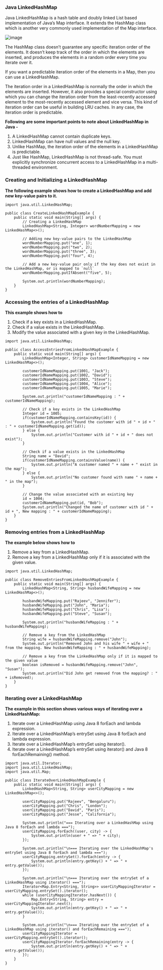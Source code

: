 ### Java LinkedHashMap

Java LinkedHashMap is a hash table and doubly linked List based implementation of Java’s Map interface. 
It extends the HashMap class which is another very commonly used implementation of the Map interface.

![image](https://github.com/user-attachments/assets/ce2aa3ca-915a-402b-a433-756cc9900889)

The HashMap class doesn’t guarantee any specific iteration order of the elements. It doesn’t keep track of the order in which the elements are inserted, and produces the elements in a random order every time you iterate over it.

If you want a predictable iteration order of the elements in a Map, then you can use a LinkedHashMap.

The iteration order in a LinkedHashMap is normally the order in which the elements are inserted. However, it also provides a special constructor using which you can change the iteration order from the least-recently accessed element to the most-recently accessed element and vice versa. This kind of iteration order can be useful in building LRU caches. In any case, the iteration order is predictable.

**Following are some important points to note about LinkedHashMap in Java -**
1. A LinkedHashMap cannot contain duplicate keys.
2. LinkedHashMap can have null values and the null key.
3. Unlike HashMap, the iteration order of the elements in a LinkedHashMap is predictable.
4. Just like HashMap, LinkedHashMap is not thread-safe. You must explicitly synchronize concurrent access to a LinkedHashMap in a multi-threaded environment.

### Creating and Initializing a LinkedHashMap

**The following example shows how to create a LinkedHashMap and add new key-value pairs to it.**

```
import java.util.LinkedHashMap;

public class CreateLinkedHashMapExample {
    public static void main(String[] args) {
        // Creating a LinkedHashMap
        LinkedHashMap<String, Integer> wordNumberMapping = new LinkedHashMap<>();

        // Adding new key-value pairs to the LinkedHashMap
        wordNumberMapping.put("one", 1);
        wordNumberMapping.put("two", 2);
        wordNumberMapping.put("three", 3);
        wordNumberMapping.put("four", 4);

        // Add a new key-value pair only if the key does not exist in the LinkedHashMap, or is mapped to `null`
        wordNumberMapping.putIfAbsent("five", 5);

        System.out.println(wordNumberMapping);
    }
}
```

### Accessing the entries of a LinkedHashMap

**This example shows how to**
1. Check if a key exists in a LinkedHashMap.
2. Check if a value exists in the LinkedHashMap.
3. Modify the value associated with a given key in the LinkedHashMap.

```
import java.util.LinkedHashMap;

public class AccessEntriesFromLinkedHashMapExample {
    public static void main(String[] args) {
        LinkedHashMap<Integer, String> customerIdNameMapping = new LinkedHashMap<>();

        customerIdNameMapping.put(1001, "Jack");
        customerIdNameMapping.put(1002, "David");
        customerIdNameMapping.put(1003, "Steve");
        customerIdNameMapping.put(1004, "Alice");
        customerIdNameMapping.put(1005, "Marie");

        System.out.println("customerIdNameMapping : " + customerIdNameMapping);

        // Check if a key exists in the LinkedHashMap
        Integer id = 1005;
        if(customerIdNameMapping.containsKey(id)) {
            System.out.println("Found the customer with id " + id + " : " + customerIdNameMapping.get(id));
        } else {
            System.out.println("Customer with id " + id + " does not exist");
        }

        // Check if a value exists in the LinkedHashMap
        String name = "David";
        if(customerIdNameMapping.containsValue(name)) {
            System.out.println("A customer named " + name + " exist in the map");
        } else {
            System.out.println("No customer found with name " + name + " in the map");
        }

        // Change the value associated with an existing key
        id = 1004;
        customerIdNameMapping.put(id, "Bob");
        System.out.println("Changed the name of customer with id " + id + ", New mapping : " + customerIdNameMapping);
    }
}
```


### Removing entries from a LinkedHashMap

**The example below shows how to**

1. Remove a key from a LinkedHashMap.
2. Remove a key from a LinkedHashMap only if it is associated with the given value.

```
import java.util.LinkedHashMap;

public class RemoveEntriesFromLinkedHashMapExample {
    public static void main(String[] args) {
        LinkedHashMap<String, String> husbandWifeMapping = new LinkedHashMap<>();

        husbandWifeMapping.put("Rajeev", "Jennifer");
        husbandWifeMapping.put("John", "Maria");
        husbandWifeMapping.put("Chris", "Lisa");
        husbandWifeMapping.put("Steve", "Susan");

        System.out.println("husbandWifeMapping : " + husbandWifeMapping);

        // Remove a key from the LinkedHashMap
        String wife = husbandWifeMapping.remove("John");
        System.out.println("Removed John and his wife " + wife + " from the mapping. New husbandWifeMapping : " + husbandWifeMapping);

        // Remove a key from the LinkedHashMap only if it is mapped to the given value
        boolean isRemoved = husbandWifeMapping.remove("John", "Susan");
        System.out.println("Did John get removed from the mapping? : " + isRemoved);
    }
}
```


### Iterating over a LinkedHashMap

**The example in this section shows various ways of iterating over a LinkedHashMap:**

1. Iterate over a LinkedHashMap using Java 8 forEach and lambda expression.
2. Iterate over a LinkedHashMap’s entrySet using Java 8 forEach and lambda expression.
3. Iterate over a LinkedHashMap’s entrySet using iterator().
4. Iterate over a LinkedHashMap’s entrySet using iterator() and Java 8 forEachRemaining() method.

```
import java.util.Iterator;
import java.util.LinkedHashMap;
import java.util.Map;

public class IterateOverLinkedHashMapExample {
    public static void main(String[] args) {
        LinkedHashMap<String, String> userCityMapping = new LinkedHashMap<>();

        userCityMapping.put("Rajeev", "Bengaluru");
        userCityMapping.put("Chris", "London");
        userCityMapping.put("David", "Paris");
        userCityMapping.put("Jesse", "California");

        System.out.println("=== Iterating over a LinkedHashMap using Java 8 forEach and lambda ===");
        userCityMapping.forEach((user, city) -> {
            System.out.println(user + " => " + city);
        });

        System.out.println("\n=== Iterating over the LinkedHashMap's entrySet using Java 8 forEach and lambda ===");
        userCityMapping.entrySet().forEach(entry -> {
            System.out.println(entry.getKey() + " => " + entry.getValue());
        });

        System.out.println("\n=== Iterating over the entrySet of a LinkedHashMap using iterator() ===");
        Iterator<Map.Entry<String, String>> userCityMappingIterator = userCityMapping.entrySet().iterator();
        while (userCityMappingIterator.hasNext()) {
            Map.Entry<String, String> entry = userCityMappingIterator.next();
            System.out.println(entry.getKey() + " => " + entry.getValue());
        }

        System.out.println("\n=== Iterating over the entrySet of a LinkedHashMap using iterator() and forEachRemaining ===");
        userCityMappingIterator = userCityMapping.entrySet().iterator();
        userCityMappingIterator.forEachRemaining(entry -> {
            System.out.println(entry.getKey() + " => " + entry.getValue());
        });
    }
}
```
